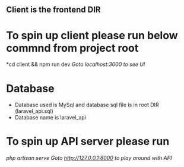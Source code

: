 ## Client is the frontend DIR

# To spin up client please run below commnd from project root
 *cd client && npm run dev
 *Goto localhost:3000 to see UI*

# Database
- Database used is MySql and database sql file is in root DIR (laravel_api.sql)
- Database name is laravel_api

# To spin up API server please run 
 *php artisan serve*
 *Goto http://127.0.0.1:8000 to play around with API*